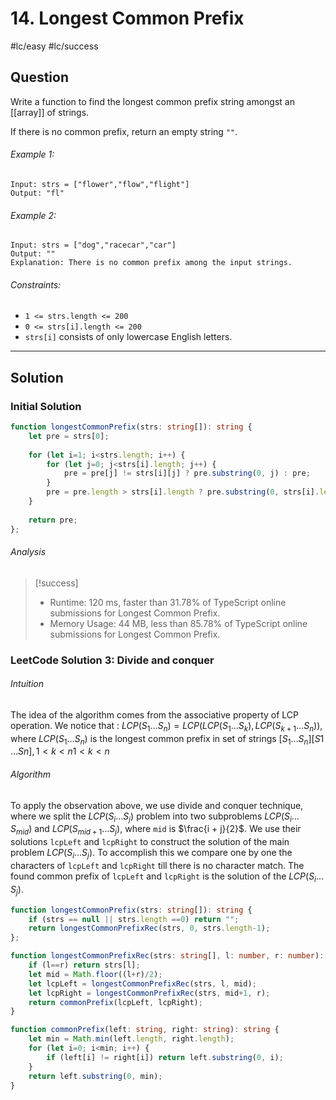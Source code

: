 # 14. Longest Common Prefix
#lc/easy #lc/success

## Question
Write a function to find the longest common prefix string amongst an [[array]] of strings.

If there is no common prefix, return an empty string `""`.

###### Example 1:
```
Input: strs = ["flower","flow","flight"]
Output: "fl"
```

###### Example 2:
```
Input: strs = ["dog","racecar","car"]
Output: ""
Explanation: There is no common prefix among the input strings.
```

###### Constraints:
-   `1 <= strs.length <= 200`
-   `0 <= strs[i].length <= 200`
-   `strs[i]` consists of only lowercase English letters.
---
## Solution
### Initial Solution
```typescript
function longestCommonPrefix(strs: string[]): string {
    let pre = strs[0];
    
    for (let i=1; i<strs.length; i++) {
        for (let j=0; j<strs[i].length; j++) {
            pre = pre[j] != strs[i][j] ? pre.substring(0, j) : pre;
        }
        pre = pre.length > strs[i].length ? pre.substring(0, strs[i].length) : pre
    }
    
    return pre;
};
```

###### Analysis
>[!success]
> - Runtime: 120 ms, faster than 31.78% of TypeScript online submissions for Longest Common Prefix.
> - Memory Usage: 44 MB, less than 85.78% of TypeScript online submissions for Longest Common Prefix.

### LeetCode Solution 3: Divide and conquer
###### Intuition
The idea of the algorithm comes from the associative property of LCP operation. We notice that : $LCP(S_1 \ldots S_n) = LCP(LCP(S_1 \ldots S_k), LCP (S_{k+1} \ldots S_n))$, where $LCP(S_1 \ldots S_n)$ is the longest common prefix in set of strings $[S_1 \ldots S_n][S1​…Sn​] , 1 < k < n1<k<n$

###### Algorithm
To apply the observation above, we use divide and conquer technique, where we split the $LCP(S_i \ldots S_j)$ problem into two subproblems $LCP(S_i \ldots S_{mid})$ and $LCP(S_{mid+1} \ldots S_j)$, where `mid` is $\frac{i + j}{2}$. We use their solutions `lcpLeft` and `lcpRight` to construct the solution of the main problem $LCP(S_i \ldots S_j)$. To accomplish this we compare one by one the characters of `lcpLeft` and `lcpRight` till there is no character match. The found common prefix of `lcpLeft` and `lcpRight` is the solution of the $LCP(S_i \ldots S_j)$.

```typescript
function longestCommonPrefix(strs: string[]): string {
    if (strs == null || strs.length ==0) return "";
    return longestCommonPrefixRec(strs, 0, strs.length-1);
};

function longestCommonPrefixRec(strs: string[], l: number, r: number): string {
    if (l==r) return strs[l];
    let mid = Math.floor((l+r)/2);
    let lcpLeft = longestCommonPrefixRec(strs, l, mid);
    let lcpRight = longestCommonPrefixRec(strs, mid+1, r);
    return commonPrefix(lcpLeft, lcpRight);
}

function commonPrefix(left: string, right: string): string {
    let min = Math.min(left.length, right.length);
    for (let i=0; i<min; i++) {
        if (left[i] != right[i]) return left.substring(0, i);
    }
    return left.substring(0, min);
}
```